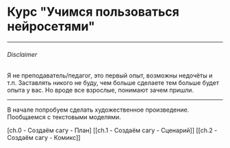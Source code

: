 
# Курс "Учимся пользоваться нейросетями"

---
###### Disclaimer
Я не преподаватель/педагог, это первый опыт, возможны недочёты и т.п. 
Заставлять никого не буду, чем больше сделаете тем больше будет опыта у вас. Но вроде все взрослые, понимают зачем пришли.

---
В начале попробуем сделать художественное произведение. 
Пообщаемся с текстовыми моделями. 

[ch.0 - Создаём сагу - План]
[[ch.1 - Создаём сагу - Сценарий]]
[[ch.2 - Создаём сагу - Комикс]]

